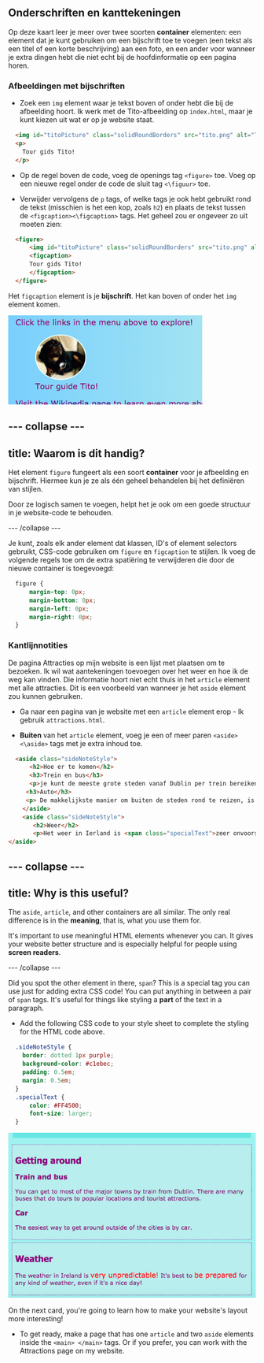 ## Onderschriften en kanttekeningen

Op deze kaart leer je meer over twee soorten **container** elementen: een element dat je kunt gebruiken om een ​​bijschrift toe te voegen (een tekst als een titel of een korte beschrijving) aan een foto, en een ander voor wanneer je extra dingen hebt die niet echt bij de hoofdinformatie op een pagina horen.

### Afbeeldingen met bijschriften

+ Zoek een `img` element waar je tekst boven of onder hebt die bij de afbeelding hoort. Ik werk met de Tito-afbeelding op `index.html`, maar je kunt kiezen uit wat er op je website staat. 

```html
  <img id="titoPicture" class="solidRoundBorders" src="tito.png" alt="Tito the dog" />          
  <p>
    Tour gids Tito!
  </p>
```

+ Op de regel boven de code, voeg de openings tag `<figure>` toe. Voeg op een nieuwe regel onder de code de sluit tag `<\figuur>` toe.

+ Verwijder vervolgens de `p` tags, of welke tags je ook hebt gebruikt rond de tekst (misschien is het een kop, zoals `h2`) en plaats de tekst tussen de `<figcaption><\figcaption>` tags. Het geheel zou er ongeveer zo uit moeten zien:

```html
  <figure>
      <img id="titoPicture" class="solidRoundBorders" src="tito.png" alt="Tito the dog" />          
      <figcaption>
      Tour gids Tito!
      </figcaption>
  </figure>
```

Het `figcaption` element is je **bijschrift**. Het kan boven of onder het `img` element komen.

![Picture of Tito with a caption](images/figureAndCaption.png)

## \--- collapse \---

## title: Waarom is dit handig?

Het element `figure` fungeert als een soort **container** voor je afbeelding en bijschrift. Hiermee kun je ze als één geheel behandelen bij het definiëren van stijlen.

Door ze logisch samen te voegen, helpt het je ook om een ​​goede structuur in je website-code te behouden.

\--- /collapse \---

Je kunt, zoals elk ander element dat klassen, ID's of element selectors gebruikt, CSS-code gebruiken om `figure` en `figcaption` te stijlen. Ik voeg de volgende regels toe om de extra spatiëring te verwijderen die door de nieuwe container is toegevoegd:

```css
  figure { 
      margin-top: 0px;
      margin-bottom: 0px;
      margin-left: 0px;
      margin-right: 0px;
  }
```

### Kantlijnnotities

De pagina Attracties op mijn website is een lijst met plaatsen om te bezoeken. Ik wil wat aantekeningen toevoegen over het weer en hoe ik de weg kan vinden. Die informatie hoort niet echt thuis in het `article` element met alle attracties. Dit is een voorbeeld van wanneer je het `aside` element zou kunnen gebruiken.

+ Ga naar een pagina van je website met een `article` element erop - Ik gebruik `attractions.html`.

+ **Buiten** van het `article` element, voeg je een of meer paren `<aside> <\aside>` tags met je extra inhoud toe.

```html
  <aside class="sideNoteStyle">
      <h2>Hoe er te komen</h2>
      <h3>Trein en bus</h3>
      <p>je kunt de meeste grote steden vanaf Dublin per trein bereiken. Er zijn veel tourbussen die je naar populaire locaties en toeristische attracties kunnen brengen. </p>
     <h3>Auto</h3> 
     <p> De makkelijkste manier om buiten de steden rond te reizen, is met de auto. </p>
    </aside>
    <aside class="sideNoteStyle">
       <h2>Weer</h2>
       <p>Het weer in Ierland is <span class="specialText">zeer onvoorspelbaar!</span> Het is het beste om <span class="specialText">voorbereid te zijn</span> op elk weertype, zelfs als het een mooie dag is!</p>
</aside>
```

## \--- collapse \---

## title: Why is this useful?

The `aside`, `article`, and other containers are all similar. The only real difference is in the **meaning**, that is, what you use them for.

It's important to use meaningful HTML elements whenever you can. It gives your website better structure and is especially helpful for people using **screen readers**.

\--- /collapse \---

Did you spot the other element in there, `span`? This is a special tag you can use just for adding extra CSS code! You can put anything in between a pair of `span` tags. It's useful for things like styling a **part** of the text in a paragraph.

+ Add the following CSS code to your style sheet to complete the styling for the HTML code above.

```css
  .sideNoteStyle {
    border: dotted 1px purple;
    background-color: #c1ebec;
    padding: 0.5em;
    margin: 0.5em;
  }
  .specialText {
      color: #FF4500;
      font-size: larger;
  }
```

![Additional notes with their own styling](images/asidesStyled.png)

On the next card, you're going to learn how to make your website's layout more interesting!

+ To get ready, make a page that has one `article` and two `aside` elements inside the `<main> </main>` tags. Or if you prefer, you can work with the Attractions page on my website.